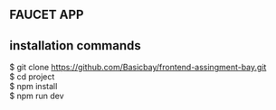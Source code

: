## FAUCET APP

## installation commands
$ git clone https://github.com/Basicbay/frontend-assingment-bay.git \
$ cd project\
$ npm install\
$ npm run dev


